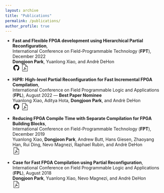 ```yaml
---
layout: archive
title: "Publications"
permalink: /publications/
author_profile: true
---
```

- **Fast and Flexible FPGA development using Hierarchical Partial Reconfiguration**,\
  International Conference on Field-Programmable Technology (**FPT**), December 2022 \
  **Dongjoon Park**, Yuanlong Xiao, and Andrè DeHon \
  [![](../images/icons8-github-24.png)][nested_dfx_repo]
  [![](../images/icons8-pdf-24.png)][nested_dfx_pdf]

- **HiPR: High-level Partial Reconfiguration for Fast Incremental FPGA Compilation**,\
  International Conference on Field Programmable Logic and Applications (**FPL**), August 2022 — **Best Paper Nominee** \
  Yuanlong Xiao, Aditya Hota, **Dongjoon Park**, and Andrè DeHon \
  [![](../images/icons8-github-24.png)][hipr_repo]
  [![](../images/icons8-pdf-24.png)][hipr_pdf]

- **Reducing FPGA Compile Time with Separate Compilation for FPGA Building Blocks**, \
  International Conference on Field-Programmable Technology (**FPT**), December 2019 \
  Yuanlong Xiao, **Dongjoon Park**, Andrew Butt, Hans Giesen, Zhaoyang Han, Rui Ding, Nevo Magnezi, Raphael Rubin, and Andrè DeHon \
  [![](../images/icons8-pdf-24.png)][prflow_fpt2019_pdf]

- **Case for Fast FPGA Compilation using Partial Reconfiguration**, \
  International Conference on Field Programmable Logic and Applications (**FPL**), August 2018 \
  **Dongjoon Park**, Yuanlong Xiao, Nevo Magnezi, and Andrè DeHon \
  [![](../images/icons8-pdf-24.png)][prflow_fpl2018_pdf]

[nested_dfx_repo]: https://github.com/icgrp/prflow_nested_dfx
[hipr_repo]: https://github.com/icgrp/hipr

[nested_dfx_pdf]: https://ic.ese.upenn.edu/pdf/nested_dfx_fpt2022.pdf
[hipr_pdf]: https://ic.ese.upenn.edu/pdf/hipr_fpl2022.pdf
[prflow_fpt2019_pdf]: https://ic.ese.upenn.edu/pdf/prflow_fpt2019.pdf
[prflow_fpl2018_pdf]: https://ic.ese.upenn.edu/pdf/prflow_fpl2018.pdf
